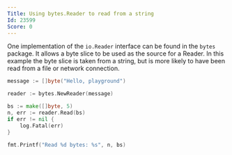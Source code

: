 ```yaml
---
Title: Using bytes.Reader to read from a string
Id: 23599
Score: 0
---
```

One implementation of the `io.Reader` interface can be found in the `bytes` package. It allows a byte slice to be used as the source for a Reader. In this example the byte slice is taken from a string, but is more likely to have been read from a file or network connection.
```go
message := []byte("Hello, playground")

reader := bytes.NewReader(message)

bs := make([]byte, 5)
n, err := reader.Read(bs)
if err != nil {
    log.Fatal(err)
}

fmt.Printf("Read %d bytes: %s", n, bs)
```

